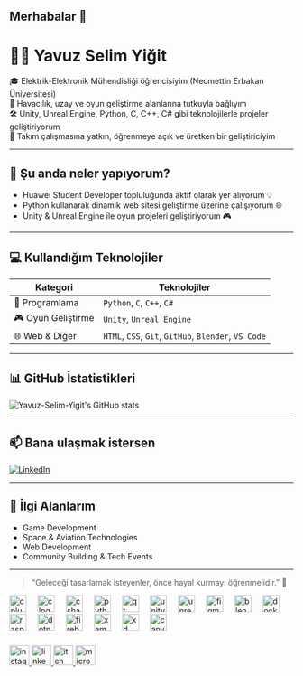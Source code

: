 <h2 align="left">Merhabalar 👋</h2>

# 👨‍🚀 Yavuz Selim Yiğit

🎓 Elektrik-Elektronik Mühendisliği öğrencisiyim (Necmettin Erbakan Üniversitesi)  
🚀 Havacılık, uzay ve oyun geliştirme alanlarına tutkuyla bağlıyım  
🛠️ Unity, Unreal Engine, Python, C, C++, C# gibi teknolojilerle projeler geliştiriyorum  
🌟 Takım çalışmasına yatkın, öğrenmeye açık ve üretken bir geliştiriciyim

---

## 🚀 Şu anda neler yapıyorum?
- Huawei Student Developer topluluğunda aktif olarak yer alıyorum 💡  
- Python kullanarak dinamik web sitesi geliştirme üzerine çalışıyorum 🌐  
- Unity & Unreal Engine ile oyun projeleri geliştiriyorum 🎮

---

## 💻 Kullandığım Teknolojiler

| Kategori        | Teknolojiler                                   |
|-----------------|------------------------------------------------|
| 💬 Programlama  | `Python`, `C`, `C++`, `C#`                     |
| 🎮 Oyun Geliştirme | `Unity`, `Unreal Engine`                       |
| 🌐 Web & Diğer  | `HTML`, `CSS`, `Git`, `GitHub`, `Blender`, `VS Code` |

---

## 📊 GitHub İstatistikleri

![Yavuz-Selim-Yigit's GitHub stats](https://github-readme-stats.vercel.app/api?username=Yavuz-Selim-Yigit&show_icons=true&theme=tokyonight)

---

## 📫 Bana ulaşmak istersen

[![LinkedIn](https://img.shields.io/badge/LinkedIn-Yavuz%20Selim%20Yiğit-blue?style=for-the-badge&logo=linkedin)](https://www.linkedin.com/in/yavuz-selim-yigit/)

---

## 🧠 İlgi Alanlarım
- Game Development
- Space & Aviation Technologies
- Web Development
- Community Building & Tech Events

---

> “Geleceği tasarlamak isteyenler, önce hayal kurmayı öğrenmelidir.” 🚀

<div align="left">
  <img src="https://cdn.jsdelivr.net/gh/devicons/devicon/icons/cplusplus/cplusplus-original.svg" height="30" alt="cplusplus logo"  />
  <img width="12" />
  <img src="https://cdn.jsdelivr.net/gh/devicons/devicon/icons/c/c-original.svg" height="30" alt="c logo"  />
  <img width="12" />
  <img src="https://cdn.jsdelivr.net/gh/devicons/devicon/icons/csharp/csharp-original.svg" height="30" alt="csharp logo"  />
  <img width="12" />
  <img src="https://cdn.jsdelivr.net/gh/devicons/devicon/icons/python/python-original.svg" height="30" alt="python logo"  />
  <img width="12" />
  <img src="https://cdn.jsdelivr.net/gh/devicons/devicon/icons/qt/qt-original.svg" height="30" alt="qt logo"  />
  <img width="12" />
  <img src="https://cdn.jsdelivr.net/gh/devicons/devicon/icons/unity/unity-original.svg" height="30" alt="unity logo"  />
  <img width="12" />
  <img src="https://cdn.jsdelivr.net/gh/devicons/devicon/icons/unrealengine/unrealengine-original.svg" height="30" alt="unrealengine logo"  />
  <img width="12" />
  <img src="https://cdn.jsdelivr.net/gh/devicons/devicon/icons/figma/figma-original.svg" height="30" alt="figma logo"  />
  <img width="12" />
  <img src="https://cdn.jsdelivr.net/gh/devicons/devicon/icons/blender/blender-original.svg" height="30" alt="blender logo"  />
  <img width="12" />
  <img src="https://cdn.jsdelivr.net/gh/devicons/devicon/icons/docker/docker-original.svg" height="30" alt="docker logo"  />
  <img width="12" />
  <img src="https://cdn.jsdelivr.net/gh/devicons/devicon/icons/raspberrypi/raspberrypi-original.svg" height="30" alt="raspberrypi logo"  />
  <img width="12" />
  <img src="https://cdn.jsdelivr.net/gh/devicons/devicon/icons/dotnetcore/dotnetcore-original.svg" height="30" alt="dotnetcore logo"  />
  <img width="12" />
  <img src="https://cdn.jsdelivr.net/gh/devicons/devicon/icons/firebase/firebase-plain.svg" height="30" alt="firebase logo"  />
  <img width="12" />
  <img src="https://cdn.jsdelivr.net/gh/devicons/devicon/icons/xamarin/xamarin-original.svg" height="30" alt="xamarin logo"  />
  <img width="12" />
  <img src="https://cdn.jsdelivr.net/gh/devicons/devicon/icons/xd/xd-plain.svg" height="30" alt="xd logo"  />
  <img width="12" />
  <img src="https://cdn.jsdelivr.net/gh/devicons/devicon/icons/canva/canva-original.svg" height="30" alt="canva logo"  />
</div>

###

<div align="left">
  <a href="https://www.instagram.com/yselimygt?igsh=MTd5anVnamx3YXhlMQ==" target="_blank">
    <img src="https://img.shields.io/static/v1?message=Instagram&logo=instagram&label=&color=E4405F&logoColor=white&labelColor=&style=for-the-badge" height="35" alt="instagram logo"  />
  </a>
  <a href="linkedin.com/in/yavuz-selim-yigit" target="_blank">
    <img src="https://img.shields.io/static/v1?message=LinkedIn&logo=linkedin&label=&color=0077B5&logoColor=white&labelColor=&style=for-the-badge" height="35" alt="linkedin logo"  />
  </a>
  <a href="https://yavuz-selim-yigit.itch.io/" target="_blank">
    <img src="https://img.shields.io/static/v1?message=itch.io&logo=itch&label=&color=000000&logoColor=white&labelColor=&style=for-the-badge" height="35" alt="itch logo"  />
  </a>
  <a href="yavuzselimyigit06@outlook.com" target="_blank">
    <img src="https://img.shields.io/static/v1?message=Outlook&logo=microsoft-outlook&label=&color=0078D4&logoColor=white&labelColor=&style=for-the-badge" height="35" alt="microsoft-outlook logo"  />
  </a>
</div>

###
